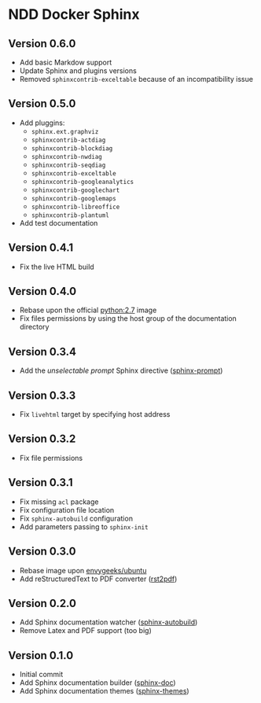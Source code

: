 # NDD Docker Sphinx

## Version 0.6.0

- Add basic Markdow support
- Update Sphinx and plugins versions
- Removed `sphinxcontrib-exceltable` because of an incompatibility issue

## Version 0.5.0

- Add pluggins:
  - `sphinx.ext.graphviz`
  - `sphinxcontrib-actdiag`
  - `sphinxcontrib-blockdiag`
  - `sphinxcontrib-nwdiag`
  - `sphinxcontrib-seqdiag`
  - `sphinxcontrib-exceltable`
  - `sphinxcontrib-googleanalytics`
  - `sphinxcontrib-googlechart`
  - `sphinxcontrib-googlemaps`
  - `sphinxcontrib-libreoffice`
  - `sphinxcontrib-plantuml`
- Add test documentation

## Version 0.4.1

- Fix the live HTML build

## Version 0.4.0

- Rebase upon the official [python:2.7](https://hub.docker.com/_/python/) image
- Fix files permissions by using the host group of the documentation directory

## Version 0.3.4

- Add the _unselectable prompt_ Sphinx directive ([sphinx-prompt](https://github.com/sbrunner/sphinx-prompt))

## Version 0.3.3

- Fix `livehtml` target by specifying host address

## Version 0.3.2

- Fix file permissions

## Version 0.3.1

- Fix missing `acl` package
- Fix configuration file location
- Fix `sphinx-autobuild` configuration
- Add parameters passing to `sphinx-init`

## Version 0.3.0

- Rebase image upon [envygeeks/ubuntu](https://github.com/envygeeks/docker-ubuntu)
- Add reStructuredText to PDF converter ([rst2pdf](https://github.com/rst2pdf/rst2pdf))

## Version 0.2.0

- Add Sphinx documentation watcher ([sphinx-autobuild](https://github.com/GaretJax/sphinx-autobuild))
- Remove Latex and PDF support (too big)

## Version 0.1.0

- Initial commit
- Add Sphinx documentation builder ([sphinx-doc](http://sphinx-doc.org))
- Add Sphinx documentation themes ([sphinx-themes](http://docs.writethedocs.org/tools/sphinx-themes))
